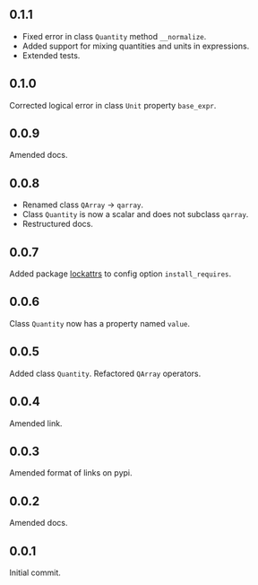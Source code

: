 ## 0.1.1

* Fixed error in class `Quantity` method `__normalize`.
* Added support for mixing quantities and units in expressions.
* Extended tests.

## 0.1.0

Corrected logical error in class `Unit` property `base_expr`.

## 0.0.9

Amended docs.

## 0.0.8

* Renamed class `QArray` -> `qarray`.
* Class `Quantity` is now a scalar and does not subclass `qarray`.
* Restructured docs.

## 0.0.7

Added package [lockattrs] to config option `install_requires`.

## 0.0.6

Class `Quantity` now has a property named `value`.

## 0.0.5

Added class `Quantity`. Refactored `QArray` operators.

## 0.0.4

Amended link.

## 0.0.3

Amended format of links on pypi.

## 0.0.2

Amended docs.

## 0.0.1

Initial commit.


[lockattrs]: https://pypi.org/project/lockattrs/